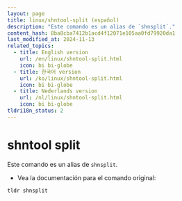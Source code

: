 ```yaml
---
layout: page
title: linux/shntool-split (español)
description: "Este comando es un alias de `shnsplit`."
content_hash: 8ba8cba7412b1acd4f12071e105aa0fd79920da1
last_modified_at: 2024-11-13
related_topics:
  - title: English version
    url: /en/linux/shntool-split.html
    icon: bi bi-globe
  - title: 한국어 version
    url: /ko/linux/shntool-split.html
    icon: bi bi-globe
  - title: Nederlands version
    url: /nl/linux/shntool-split.html
    icon: bi bi-globe
tldri18n_status: 2
---
```

# shntool split

Este comando es un alias de `shnsplit`.

- Vea la documentación para el comando original:

`tldr shnsplit`
